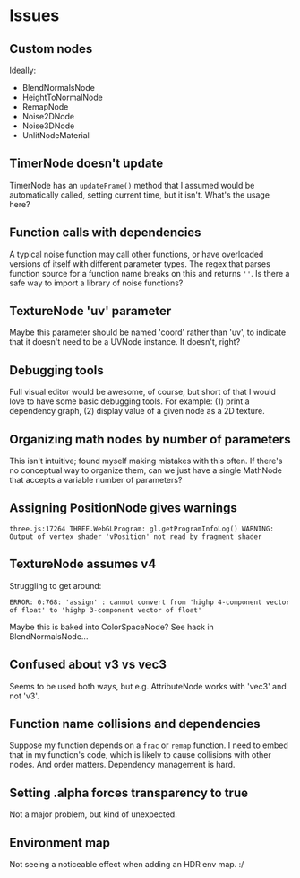 # Issues

## Custom nodes

Ideally:

- BlendNormalsNode
- HeightToNormalNode
- RemapNode
- Noise2DNode
- Noise3DNode
- UnlitNodeMaterial

## TimerNode doesn't update

TimerNode has an `updateFrame()` method that I assumed would be automatically called, setting current time, but it isn't. What's the usage here?

## Function calls with dependencies

A typical noise function may call other functions, or have overloaded versions of itself with different parameter types. The regex that parses function source for a function name breaks on this and returns `''`. Is there a safe way to import a library of noise functions?

## TextureNode 'uv' parameter

Maybe this parameter should be named 'coord' rather than 'uv', to indicate that it doesn't need to be a UVNode instance. It doesn't, right?

## Debugging tools

Full visual editor would be awesome, of course, but short of that I would love to have some basic debugging tools. For example: (1) print a dependency graph, (2) display value of a given node as a 2D texture.

## Organizing math nodes by number of parameters

This isn't intuitive; found myself making mistakes with this often. If there's no conceptual way to organize them, can we just have a single MathNode that accepts a variable number of parameters?

## Assigning PositionNode gives warnings

```
three.js:17264 THREE.WebGLProgram: gl.getProgramInfoLog() WARNING: Output of vertex shader 'vPosition' not read by fragment shader
```

## TextureNode assumes v4

Struggling to get around:

```
ERROR: 0:768: 'assign' : cannot convert from 'highp 4-component vector of float' to 'highp 3-component vector of float'
```

Maybe this is baked into ColorSpaceNode? See hack in BlendNormalsNode...

## Confused about v3 vs vec3

Seems to be used both ways, but e.g. AttributeNode works with 'vec3' and not 'v3'.

## Function name collisions and dependencies

Suppose my function depends on a `frac` or `remap` function. I need to embed that in my function's code, which is likely to cause collisions with other nodes. And order matters. Dependency management is hard.

## Setting .alpha forces transparency to true

Not a major problem, but kind of unexpected.

## Environment map

Not seeing a noticeable effect when adding an HDR env map. :/
